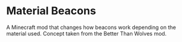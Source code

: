 # Material Beacons

A Minecraft mod that changes how beacons work depending on the material used.
Concept taken from the Better Than Wolves mod.